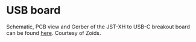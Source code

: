 # USB board

Schematic, PCB view and Gerber of the JST-XH to USB-C breakout board can be found [here](https://github.com/veroxzik/usb-boards/tree/main/usbc-jstxh-mini). Courtesy of Zoids.